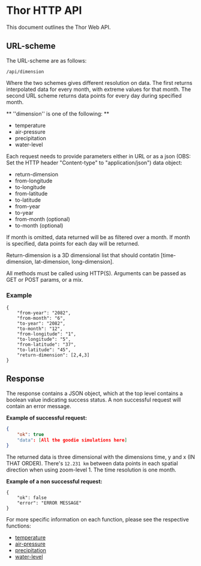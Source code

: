 # Thor HTTP API

This document outlines the Thor Web API.

## URL-scheme

The URL-scheme are as follows:

```
/api/dimension
```

Where the two schemes gives different resolution on data. The first returns interpolated data for every month, with extreme values for that month. The second URL scheme returns data points for every day during specified month. 

** ''dimension'' is one of the following: **

- temperature
- air-pressure
- precipitation
- water-level

Each request needs to provide parameters either in URL or as a json (OBS: Set the HTTP header "Content-type" to "application/json") data object: 

- return-dimension
- from-longitude
- to-longitude
- from-latitude
- to-latitude
- from-year
- to-year
- from-month (optional)
- to-month (optional)

If month is omitted, data returned will be as filtered over a month. If month is specified, data points for each day will be returned. 

Return-dimension is a 3D dimensional list that should contatin [time-dimension, lat-dimension, long-dimension].

All methods must be called using HTTP(S). Arguments can be passed as GET or POST params, or a mix.

### Example

```
{
	"from-year": "2082",
	"from-month": "6",
	"to-year": "2082",
	"to-month": "12",
	"from-longitude": "1",
	"to-longitude": "5",
	"from-latitude": "37",
	"to-latitude": "45",
	"return-dimension": [2,4,3]
}
```


## Response

The response contains a JSON object, which at the top level contains a boolean value indicating success status. A non successful request will contain an error message. 

**Example of successful request:**

```json
{
    "ok": true
    "data": [All the goodie simulations here]
}
```

The returned data is three dimensional with the dimensions time, y and x (IN THAT ORDER). There's `12.231 km` between data points in each spatial direction when using zoom-level 1. The time resolution is one month.

**Example of a non successful request:** 

```
{
    "ok": false
    "error": "ERROR MESSAGE"
}
```

For more specific information on each function, please see the respective functions:

- [temperature](temperature.md)
- [air-pressure](air-pressure.md)
- [precipitation](precipitation.md)
- [water-level](water-level.md)

